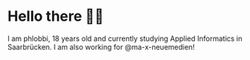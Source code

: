 # Hello there 👋🏻
I am phlobbi, 18 years old and currently studying Applied Informatics in Saarbrücken. I am also working for @ma-x-neuemedien!


<!---
phlobbi/phlobbi is a ✨ special ✨ repository because its `README.md` (this file) appears on your GitHub profile.
You can click the Preview link to take a look at your changes.
--->
